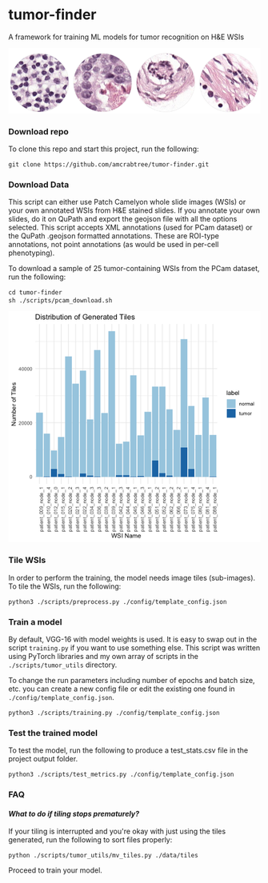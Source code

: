 # tumor-finder
A framework for training ML models for tumor recognition on H&amp;E WSIs

![](./img/tiles.png)

### Download repo

To clone this repo and start this project, run the following:

```
git clone https://github.com/amcrabtree/tumor-finder.git
```

### Download Data

This script can either use Patch Camelyon whole slide images (WSIs) or your own annotated WSIs from H&E stained slides. If you annotate your own slides, do it on QuPath and export the geojson file with all the options selected. This script accepts XML annotations (used for PCam dataset) or the QuPath .geojson formatted annotations. These are ROI-type annotations, not point annotations (as would be used in per-cell phenotyping). 

To download a sample of 25 tumor-containing WSIs from the PCam dataset, run the following:

```
cd tumor-finder
sh ./scripts/pcam_download.sh
```

![](./img/tile_distr.png)

### Tile WSIs

In order to perform the training, the model needs image tiles (sub-images). To tile the WSIs, run the following:

```
python3 ./scripts/preprocess.py ./config/template_config.json
```

### Train a model

By default, VGG-16 with model weights is used. It is easy to swap out in the script `training.py` if you want to use something else. This script was written using PyTorch libraries and my own array of scripts in the `./scripts/tumor_utils` directory. 

To change the run parameters including number of epochs and batch size, etc. you can create a new config file or edit the existing one found in `./config/template_config.json`. 

```
python3 ./scripts/training.py ./config/template_config.json
```

### Test the trained model

To test the model, run the following to produce a test_stats.csv file in the project output folder. 

```
python3 ./scripts/test_metrics.py ./config/template_config.json
```

### FAQ

#### *What to do if tiling stops prematurely?*

If your tiling is interrupted and you're okay with just using the tiles generated, run the following to sort files properly:

```
python ./scripts/tumor_utils/mv_tiles.py ./data/tiles
```

Proceed to train your model. 

